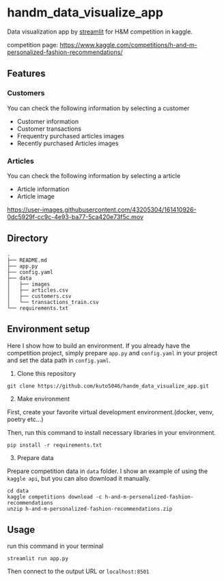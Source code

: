 # handm_data_visualize_app
Data visualization app by [streamlit](https://streamlit.io/) for H&amp;M competition in kaggle.

competition page: https://www.kaggle.com/competitions/h-and-m-personalized-fashion-recommendations/

## Features 
### Customers
You can check the following information by selecting a customer
- Customer information
- Customer transactions
- Frequentry purchased articles images
- Recently purchased Articles images

### Articles
You can check the following information by selecting a article
- Article information
- Article image

https://user-images.githubusercontent.com/43205304/161410926-0dc5929f-cc9c-4e93-ba77-5ca420e73f5c.mov


## Directory
```
.
├── README.md
├── app.py
├── config.yaml
├── data
│   ├── images
│   ├── articles.csv
│   ├── customers.csv
│   └── transactions_train.csv
└── requirements.txt
```


## Environment setup
Here I show how to build an environment.
If you already have the competition project, simply prepare `app.py` and `config.yaml` in your project and set the data path in `config.yaml`.

1. Clone this repository
```
git clone https://github.com/kuto5046/handm_data_visualize_app.git
```

2. Make environment

First, create your favorite virtual development environment.(docker, venv, poetry etc...)

Then, run this command to install necessary libraries in your environment.
```shell
pip install -r requirements.txt
```

3. Prepare data 

Prepare competition data in `data` folder.
I show an example of using the `kaggle api`, but you can also download it manually.
```
cd data
kaggle competitions download -c h-and-m-personalized-fashion-recommendations
unzip h-and-m-personalized-fashion-recommendations.zip
```

## Usage
run this command in your terminal 
```shell
streamlit run app.py
```
Then connect to the output URL or `localhost:8501`
